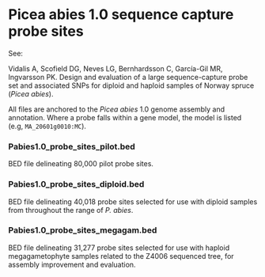 Picea abies 1.0 sequence capture probe sites
============================================

See:

Vidalis A, Scofield DG, Neves LG, Bernhardsson C, García-Gil MR, Ingvarsson PK.  Design and evaluation of a large sequence-capture probe set and associated SNPs for diploid and haploid samples of Norway spruce (_Picea abies_).

All files are anchored to the _Picea abies_ 1.0 genome assembly and annotation.
Where a probe falls within a gene model, the model is listed (e.g,
`MA_20601g0010:MC`).

### Pabies1.0_probe_sites_pilot.bed

BED file delineating 80,000 pilot probe sites.

### Pabies1.0_probe_sites_diploid.bed

BED file delineating 40,018 probe sites selected for use with diploid samples
from throughout the range of _P. abies_.

### Pabies1.0_probe_sites_megagam.bed

BED file delineating 31,277 probe sites selected for use with haploid
megagametophyte samples related to the Z4006 sequenced tree, for assembly
improvement and evaluation.

